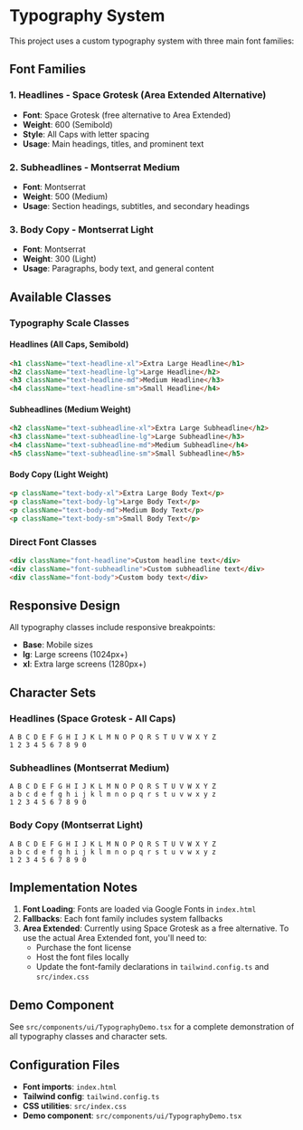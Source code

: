 # Typography System

This project uses a custom typography system with three main font families:

## Font Families

### 1. Headlines - Space Grotesk (Area Extended Alternative)
- **Font**: Space Grotesk (free alternative to Area Extended)
- **Weight**: 600 (Semibold)
- **Style**: All Caps with letter spacing
- **Usage**: Main headings, titles, and prominent text

### 2. Subheadlines - Montserrat Medium
- **Font**: Montserrat
- **Weight**: 500 (Medium)
- **Usage**: Section headings, subtitles, and secondary headings

### 3. Body Copy - Montserrat Light
- **Font**: Montserrat
- **Weight**: 300 (Light)
- **Usage**: Paragraphs, body text, and general content

## Available Classes

### Typography Scale Classes

#### Headlines (All Caps, Semibold)
```html
<h1 className="text-headline-xl">Extra Large Headline</h1>
<h2 className="text-headline-lg">Large Headline</h2>
<h3 className="text-headline-md">Medium Headline</h3>
<h4 className="text-headline-sm">Small Headline</h4>
```

#### Subheadlines (Medium Weight)
```html
<h2 className="text-subheadline-xl">Extra Large Subheadline</h2>
<h3 className="text-subheadline-lg">Large Subheadline</h3>
<h4 className="text-subheadline-md">Medium Subheadline</h4>
<h5 className="text-subheadline-sm">Small Subheadline</h5>
```

#### Body Copy (Light Weight)
```html
<p className="text-body-xl">Extra Large Body Text</p>
<p className="text-body-lg">Large Body Text</p>
<p className="text-body-md">Medium Body Text</p>
<p className="text-body-sm">Small Body Text</p>
```

### Direct Font Classes
```html
<div className="font-headline">Custom headline text</div>
<div className="font-subheadline">Custom subheadline text</div>
<div className="font-body">Custom body text</div>
```

## Responsive Design

All typography classes include responsive breakpoints:
- **Base**: Mobile sizes
- **lg**: Large screens (1024px+)
- **xl**: Extra large screens (1280px+)

## Character Sets

### Headlines (Space Grotesk - All Caps)
```
A B C D E F G H I J K L M N O P Q R S T U V W X Y Z
1 2 3 4 5 6 7 8 9 0
```

### Subheadlines (Montserrat Medium)
```
A B C D E F G H I J K L M N O P Q R S T U V W X Y Z
a b c d e f g h i j k l m n o p q r s t u v w x y z
1 2 3 4 5 6 7 8 9 0
```

### Body Copy (Montserrat Light)
```
A B C D E F G H I J K L M N O P Q R S T U V W X Y Z
a b c d e f g h i j k l m n o p q r s t u v w x y z
1 2 3 4 5 6 7 8 9 0
```

## Implementation Notes

1. **Font Loading**: Fonts are loaded via Google Fonts in `index.html`
2. **Fallbacks**: Each font family includes system fallbacks
3. **Area Extended**: Currently using Space Grotesk as a free alternative. To use the actual Area Extended font, you'll need to:
   - Purchase the font license
   - Host the font files locally
   - Update the font-family declarations in `tailwind.config.ts` and `src/index.css`

## Demo Component

See `src/components/ui/TypographyDemo.tsx` for a complete demonstration of all typography classes and character sets.

## Configuration Files

- **Font imports**: `index.html`
- **Tailwind config**: `tailwind.config.ts`
- **CSS utilities**: `src/index.css`
- **Demo component**: `src/components/ui/TypographyDemo.tsx`
